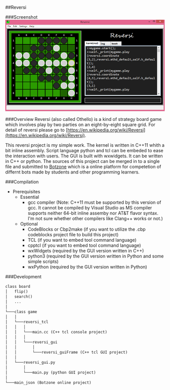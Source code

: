 ##Reversi

###Screenshot
![](./image/reversi.png)

###Overview
Reversi (also called Othello) is a kind of strategy board game which involves play by two parties on an eight-by-eight square grid. For detail of reversi please go to [https://en.wikipedia.org/wiki/Reversi](https://en.wikipedia.org/wiki/Reversi).

This reversi project is my simple work. The kernel is written in C++11 whith a bit inline assembly. Script language python and tcl can be embeded to ease the interaction with users. The GUI is built with wxwidgets. It can be written in C++ or python. The sources of this project can be merged in to a single file and submitted to [Botzone](https://botzone.org) which is a online platform for competetion of differnt bots made by students and other programming learners.

###Compilation

- Prerequisites
	- Essential
		- gcc compiler (Note: C++11 must be supported by this version of gcc. It cannot be compiled by Visual Studio as MS compiler supports neither 64-bit inline assemby nor AT&T flavor syntax. I'm not sure whether other compilers like Clang++ works or not.)
	- Optional
		- CodeBlocks or Cbp2make (if you want to utilize the .cbp codeblocks project file to build this project)
		- TCL (if you want to embed tool command language)
		- cpptcl (if you want to embed tool command language)
		- wxWidgets (required by the GUI version written in C++)
		- python3 (required by the GUI version written in Python and some simple scripts)
		- wxPython (required by the GUI version written in Python)

###Development

	class board
	│	flip()
	│	search()    
	│	...
	│
	└───class game
	│	│
	│	└───reversi_tcl
	│	│	│
	│	│	└───main.cc (C++ tcl console project)
	│	│	│
	│	│	└───reversi_gui
	│	│		│
	│	│		└───reversi_guiFrame (C++ tcl GUI project)
	│	│
	│	└───reversi_gui.py
	│		│
	│		└───main.py (python GUI project)
	│
	└───main_json (Botzone online project)
